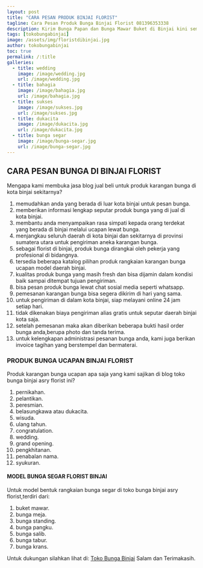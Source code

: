 ```yaml
---
layout: post
title: "CARA PESAN PRODUK BINJAI FLORIST"
tagline: Cara Pesan Produk Bunga Binjai Florist 081396353338
description: Kirim Bunga Papan dan Bunga Mawar Buket di Binjai kini semakin mudah dan simpel karena hadirnya salah satu florist di binjai terbaik.
tags: [tokobungabinjai]
image: /assets/img/floristdibinjai.jpg
author: tokobungabinjai
toc: true
permalink: /:title
galleries:
  - title: wedding
    image: /image/wedding.jpg
    url: /image/wedding.jpg
  - title: bahagia
    image: /image/bahagia.jpg
    url: /image/bahagia.jpg
  - title: sukses
    image: /image/sukses.jpg
    url: /image/sukses.jpg
  - title: dukacita
    image: /image/dukacita.jpg
    url: /image/dukacita.jpg
  - title: bunga segar
    image: /image/bunga-segar.jpg
    url: /image/bunga-segar.jpg
---
```


## CARA PESAN BUNGA DI BINJAI FLORIST
Mengapa kami membuka jasa blog jual beli untuk produk karangan bunga di kota binjai sekitarnya?
1. memudahkan anda yang berada di luar kota binjai untuk pesan bunga.
2. memberikan informasi lengkap seputar produk bunga yang di jual di kota binjai.
3. membantu anda menyampaikan rasa simpati kepada orang terdekat yang berada di binjai melalui ucapan lewat bunga.
4. menjangkau seluruh daerah di kota binjai dan sekitarnya di provinsi sumatera utara untuk pengiriman aneka karangan bunga.
5. sebagai florist di binjai, produk bunga dirangkai oleh pekerja yang profesional di bidangnya.
6. tersedia beberapa katalog pilihan produk rangkaian karangan bunga ucapan model daerah binjai.
7. kualitas produk bunga yang masih fresh dan bisa dijamin dalam kondisi baik sampai ditempat tujuan pengiriman.
8. bisa pesan produk bunga lewat chat sosial media seperti whatsapp.
9. pemesanan karangan bunga bisa segera dikirim di hari yang sama.
10. untuk pengiriman di dalam kota binjai, siap melayani online 24 jam setiap hari.
11. tidak dikenakan biaya pengiriman alias gratis untuk seputar daerah binjai kota saja.
12. setelah pemesanan maka akan diberikan beberapa bukti hasil order bunga anda,berupa photo dan tanda terima.
13. untuk kelengkapan administrasi pesanan bunga anda, kami juga berikan invoice tagihan yang berstempel dan bermaterai.

### PRODUK BUNGA UCAPAN BINJAI FLORIST
Produk karangan bunga ucapan apa saja yang kami sajikan di blog toko bunga binjai asry florist ini?
1. pernikahan.
2. pelantikan.
3. peresmian.
4. belasungkawa atau dukacita.
5. wisuda.
6. ulang tahun.
7. congratulation.
8. wedding.
9. grand opening.
10. pengkhitanan.
11. penabalan nama.
12. syukuran.

#### MODEL BUNGA SEGAR FLORIST BINJAI
Untuk model bentuk rangkaian bunga segar di toko bunga binjai asry florist,terdiri dari:
1. buket mawar.
2. bunga meja.
3. bunga standing.
4. bunga pangku.
5. bunga salib.
6. bunga tabur.
7. bunga krans.

Untuk dukungan silahkan lihat di:
[Toko Bunga Binjai](https://www.bungabuket.com/blog/toko-florist-mawar-binjai/)
Salam dan Terimakasih.
